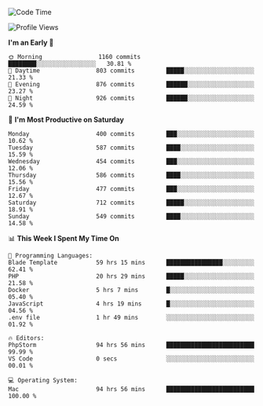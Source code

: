 <!--START_SECTION:waka-->
![Code Time](http://img.shields.io/badge/Code%20Time-2%2C636%20hrs%2024%20mins-blue)

![Profile Views](http://img.shields.io/badge/Profile%20Views-0-blue)

**I'm an Early 🐤** 

```text
🌞 Morning                1160 commits        ████████░░░░░░░░░░░░░░░░░   30.81 % 
🌆 Daytime                803 commits         █████░░░░░░░░░░░░░░░░░░░░   21.33 % 
🌃 Evening                876 commits         ██████░░░░░░░░░░░░░░░░░░░   23.27 % 
🌙 Night                  926 commits         ██████░░░░░░░░░░░░░░░░░░░   24.59 % 
```
📅 **I'm Most Productive on Saturday** 

```text
Monday                   400 commits         ███░░░░░░░░░░░░░░░░░░░░░░   10.62 % 
Tuesday                  587 commits         ████░░░░░░░░░░░░░░░░░░░░░   15.59 % 
Wednesday                454 commits         ███░░░░░░░░░░░░░░░░░░░░░░   12.06 % 
Thursday                 586 commits         ████░░░░░░░░░░░░░░░░░░░░░   15.56 % 
Friday                   477 commits         ███░░░░░░░░░░░░░░░░░░░░░░   12.67 % 
Saturday                 712 commits         █████░░░░░░░░░░░░░░░░░░░░   18.91 % 
Sunday                   549 commits         ████░░░░░░░░░░░░░░░░░░░░░   14.58 % 
```


📊 **This Week I Spent My Time On** 

```text
💬 Programming Languages: 
Blade Template           59 hrs 15 mins      ████████████████░░░░░░░░░   62.41 % 
PHP                      20 hrs 29 mins      █████░░░░░░░░░░░░░░░░░░░░   21.58 % 
Docker                   5 hrs 7 mins        █░░░░░░░░░░░░░░░░░░░░░░░░   05.40 % 
JavaScript               4 hrs 19 mins       █░░░░░░░░░░░░░░░░░░░░░░░░   04.56 % 
.env file                1 hr 49 mins        ░░░░░░░░░░░░░░░░░░░░░░░░░   01.92 % 

🔥 Editors: 
PhpStorm                 94 hrs 56 mins      █████████████████████████   99.99 % 
VS Code                  0 secs              ░░░░░░░░░░░░░░░░░░░░░░░░░   00.01 % 

💻 Operating System: 
Mac                      94 hrs 56 mins      █████████████████████████   100.00 % 
```


<!--END_SECTION:waka-->
